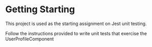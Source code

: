 # Getting Starting

This project is used as the starting assignment on Jest unit testing.

Follow the instructions provided to write unit tests that exercise the UserProfileComponent


